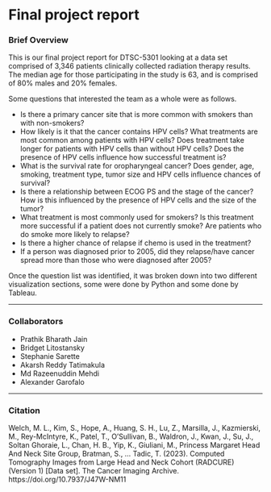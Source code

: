 <h1>Final project report</h1>
<h3>Brief Overview</h3>
<p>This is our final project report for DTSC-5301 looking at a data set comprised of 3,346 patients clinically collected radiation therapy results. The median age for those participating in the study is 63, and is comprised of 80% males and 20% females.</p>

<p>Some questions that interested the team as a whole were as follows.</p>
<ul>
<li>Is there a primary cancer site that is more common with smokers than with non-smokers?</li>
<li>How likely is it that the cancer contains HPV cells? What treatments are most common among patients with HPV cells? Does treatment take longer for patients with HPV cells than without HPV cells? Does the presence of HPV cells influence how successful treatment is?</li>
<li>What is the survival rate for oropharyngeal cancer? Does gender, age, smoking, treatment type, tumor size and HPV cells influence chances of survival?</li>
<li>Is there a relationship between ECOG PS and the stage of the cancer? How is this influenced by the presence of HPV cells and the size of the tumor?</li>
<li>What treatment is most commonly used for smokers? Is this treatment more successful if a patient does not currently smoke? Are patients who do smoke more likely to relapse?</li>
<li>Is there a higher chance of relapse if chemo is used in the treatment?</li>
<li>If a person was diagnosed prior to 2005, did they relapse/have cancer spread more than those who were diagnosed after 2005?</li>
</ul>

<p>Once the question list was identified, it was broken down into two different visualization sections, some were done by Python and some done by Tableau.</p>
<hr/>
<h3>Collaborators</h3>
<ul>
    <li>Prathik Bharath Jain</li>
    <li>Bridget Litostansky</li>
    <li>Stephanie Sarette</li>
    <li>Akarsh Reddy Tatimakula</li>
    <li>Md Razeenuddin Mehdi</li>
    <li>Alexander Garofalo</li>
</ul>
<hr/>
<h3>Citation</h3>
<p>Welch, M. L., Kim, S., Hope, A., Huang, S. H., Lu, Z., Marsilla, J., Kazmierski, M., Rey-McIntyre, K., Patel, T., O’Sullivan, B., Waldron, J., Kwan, J., Su, J., Soltan Ghoraie, L., Chan, H. B., Yip, K., Giuliani, M., Princess Margaret Head And Neck Site Group, Bratman, S., … Tadic, T. (2023). Computed Tomography Images from Large Head and Neck Cohort (RADCURE) (Version 1) [Data set]. The Cancer Imaging Archive. https://doi.org/10.7937/J47W-NM11</p>
